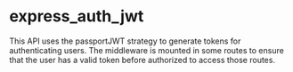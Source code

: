 # express_auth_jwt

This API uses the passportJWT strategy to generate tokens for authenticating users. The middleware is mounted in some routes to ensure that the user has a valid token before authorized to access those routes.
